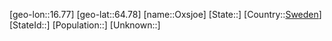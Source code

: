 ﻿---
location: [64.78,16.77]
type: City
tags:
- geo/City


SpocWebEntityId: 33203
isDeleted: false
confidential: public

---
[geo-lon::16.77]
[geo-lat::64.78]
[name::Oxsjoe]
[State::]
[Country::[Sweden](geo/Continent/Europe/Sweden.md)]
[StateId::]
[Population::]
[Unknown::]

